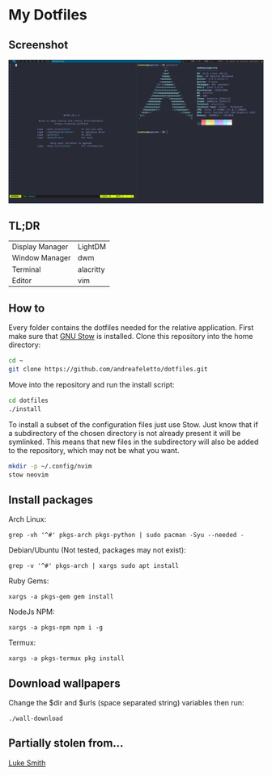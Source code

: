 # My Dotfiles

## Screenshot
![screenshot](./pictures/screenshot.png)

## TL;DR
|                 |            |
|-----------------|------------|
| Display Manager | LightDM    |
| Window Manager  | dwm        |
| Terminal        | alacritty |
| Editor          | vim        |

## How to
Every folder contains the dotfiles needed for the relative application.
First make sure that [GNU Stow](https://www.gnu.org/software/stow) is installed.
Clone this repository into the home directory:
```sh
cd ~
git clone https://github.com/andreafeletto/dotfiles.git
```
Move into the repository and run the install script:
```sh
cd dotfiles
./install
```
To install a subset of the configuration files just use Stow.
Just know that if a subdirectory of the chosen directory is not already
present it will be symlinked. This means that new files in the
subdirectory will also be added to the repository, which may not be
what you want.
```sh
mkdir -p ~/.config/nvim
stow neovim
```

## Install packages
Arch Linux:
```
grep -vh '^#' pkgs-arch pkgs-python | sudo pacman -Syu --needed -
```
Debian/Ubuntu (Not tested, packages may not exist):
```
grep -v '^#' pkgs-arch | xargs sudo apt install
```
Ruby Gems:
```
xargs -a pkgs-gem gem install
```
NodeJs NPM:
```
xargs -a pkgs-npm npm i -g
```
Termux:
```
xargs -a pkgs-termux pkg install
```

## Download wallpapers
Change the $dir and $urls (space separated string) variables then run:
```
./wall-download
```

## Partially stolen from...

[Luke Smith](https://github.com/LukeSmithxyz/voidrice)
